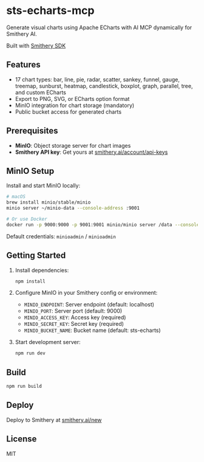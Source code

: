 # sts-echarts-mcp

Generate visual charts using Apache ECharts with AI MCP dynamically for Smithery AI.

Built with [Smithery SDK](https://smithery.ai/docs)

## Features

- 17 chart types: bar, line, pie, radar, scatter, sankey, funnel, gauge, treemap, sunburst, heatmap, candlestick, boxplot, graph, parallel, tree, and custom ECharts
- Export to PNG, SVG, or ECharts option format
- MinIO integration for chart storage (mandatory)
- Public bucket access for generated charts

## Prerequisites

- **MinIO**: Object storage server for chart images
- **Smithery API key**: Get yours at [smithery.ai/account/api-keys](https://smithery.ai/account/api-keys)

## MinIO Setup

Install and start MinIO locally:

```bash
# macOS
brew install minio/stable/minio
minio server ~/minio-data --console-address :9001

# Or use Docker
docker run -p 9000:9000 -p 9001:9001 minio/minio server /data --console-address ":9001"
```

Default credentials: `minioadmin` / `minioadmin`

## Getting Started

1. Install dependencies:
   ```bash
   npm install
   ```

2. Configure MinIO in your Smithery config or environment:
   - `MINIO_ENDPOINT`: Server endpoint (default: localhost)
   - `MINIO_PORT`: Server port (default: 9000)
   - `MINIO_ACCESS_KEY`: Access key (required)
   - `MINIO_SECRET_KEY`: Secret key (required)
   - `MINIO_BUCKET_NAME`: Bucket name (default: sts-echarts)

3. Start development server:
   ```bash
   npm run dev
   ```

## Build

```bash
npm run build
```

## Deploy

Deploy to Smithery at [smithery.ai/new](https://smithery.ai/new)

## License

MIT

